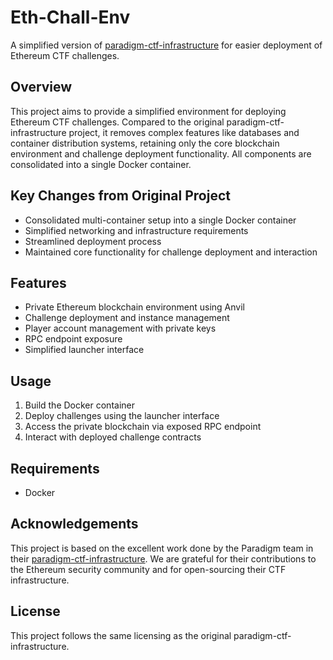 # Eth-Chall-Env

A simplified version of [paradigm-ctf-infrastructure](https://github.com/paradigmxyz/paradigm-ctf-infrastructure) for easier deployment of Ethereum CTF challenges.

## Overview

This project aims to provide a simplified environment for deploying Ethereum CTF challenges. Compared to the original paradigm-ctf-infrastructure project, it removes complex features like databases and container distribution systems, retaining only the core blockchain environment and challenge deployment functionality. All components are consolidated into a single Docker container.

## Key Changes from Original Project

- Consolidated multi-container setup into a single Docker container
- Simplified networking and infrastructure requirements
- Streamlined deployment process
- Maintained core functionality for challenge deployment and interaction

## Features

- Private Ethereum blockchain environment using Anvil
- Challenge deployment and instance management
- Player account management with private keys
- RPC endpoint exposure
- Simplified launcher interface

## Usage

1. Build the Docker container
2. Deploy challenges using the launcher interface
3. Access the private blockchain via exposed RPC endpoint
4. Interact with deployed challenge contracts

## Requirements

- Docker

## Acknowledgements

This project is based on the excellent work done by the Paradigm team in their [paradigm-ctf-infrastructure](https://github.com/paradigmxyz/paradigm-ctf-infrastructure). We are grateful for their contributions to the Ethereum security community and for open-sourcing their CTF infrastructure.

## License

This project follows the same licensing as the original paradigm-ctf-infrastructure.
